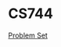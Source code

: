 # CS744

[Problem Set](http://pages.cs.wisc.edu/~akella/CS744/S19/assignment1_html/assignment1.html)
